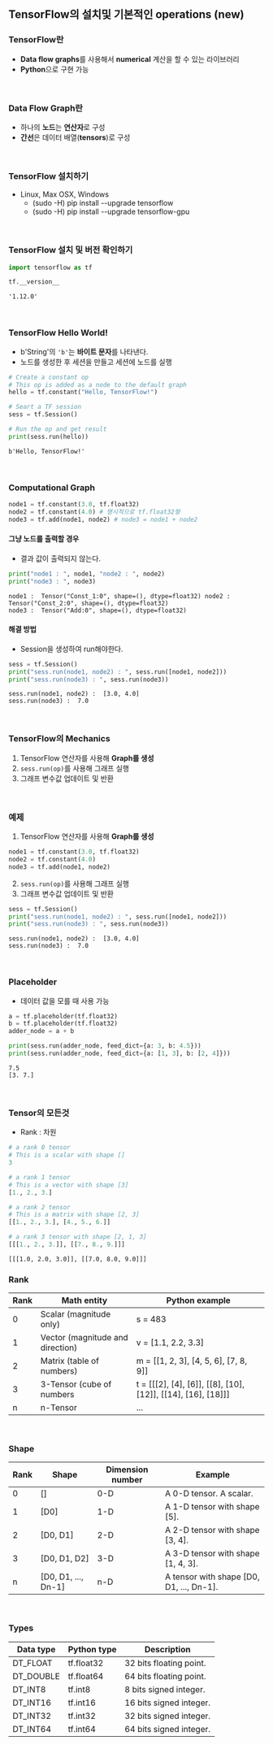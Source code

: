 
## TensorFlow의 설치및 기본적인 operations (new)

### TensorFlow란
- **Data flow graphs**를 사용해서 **numerical** 계산을 할 수 있는 라이브러리
- **Python**으로 구현 가능

<br/>

### Data Flow Graph란
- 하나의 **노드**는 **연산자**로 구성
- **간선**은 데이터 배열(**tensors**)로 구성

<br/>

### TensorFlow 설치하기
- Linux, Max OSX, Windows
    + (sudo -H) pip install --upgrade tensorflow
    + (sudo -H) pip install --upgrade tensorflow-gpu

<br/>

### TensorFlow 설치 및 버전 확인하기


```python
import tensorflow as tf

tf.__version__
```

    '1.12.0'



<br/>

### TensorFlow Hello World!
- b'String'의 `'b'`는 **바이트 문자**를 나타낸다.
- 노드를 생성한 후 세션을 만들고 세션에 노드를 실행


```python
# Create a constant op
# This op is added as a node to the default graph
hello = tf.constant("Hello, TensorFlow!")

# Seart a TF session
sess = tf.Session()

# Run the op and get result
print(sess.run(hello))
```

    b'Hello, TensorFlow!'


<br/>

### Computational Graph


```python
node1 = tf.constant(3.0, tf.float32)
node2 = tf.constant(4.0) # 명시적으로 tf.float32형
node3 = tf.add(node1, node2) # node3 = node1 + node2
```

#### 그냥 노드를 출력할 경우
- 결과 값이 출력되지 않는다.


```python
print("node1 : ", node1, "node2 : ", node2)
print("node3 : ", node3)
```

    node1 :  Tensor("Const_1:0", shape=(), dtype=float32) node2 :  Tensor("Const_2:0", shape=(), dtype=float32)
    node3 :  Tensor("Add:0", shape=(), dtype=float32)


#### 해결 방법
- Session을 생성하여 run해야한다.


```python
sess = tf.Session()
print("sess.run(node1, node2) : ", sess.run([node1, node2]))
print("sess.run(node3) : ", sess.run(node3))
```

    sess.run(node1, node2) :  [3.0, 4.0]
    sess.run(node3) :  7.0


<br/>

### TensorFlow의 Mechanics
1. TensorFlow 연산자를 사용해 **Graph를 생성**
2. `sess.run(op)`를 사용해 그래프 실행
3. 그래프 변수값 업데이트 및 반환

<br/>

### 예제
1. TensorFlow 연산자를 사용해 **Graph를 생성**


```python
node1 = tf.constant(3.0, tf.float32)
node2 = tf.constant(4.0)
node3 = tf.add(node1, node2)
```

2. `sess.run(op)`를 사용해 그래프 실행
3. 그래프 변수값 업데이트 및 반환


```python
sess = tf.Session()
print("sess.run(node1, node2) : ", sess.run([node1, node2]))
print("sess.run(node3) : ", sess.run(node3))
```

    sess.run(node1, node2) :  [3.0, 4.0]
    sess.run(node3) :  7.0


<br/>

### Placeholder
- 데이터 값을 모를 때 사용 가능


```python
a = tf.placeholder(tf.float32)
b = tf.placeholder(tf.float32)
adder_node = a + b

print(sess.run(adder_node, feed_dict={a: 3, b: 4.5}))
print(sess.run(adder_node, feed_dict={a: [1, 3], b: [2, 4]}))
```

    7.5
    [3. 7.]


<br/>

### Tensor의 모든것
- Rank : 차원


```python
# a rank 0 tensor
# This is a scalar with shape []
3

# a rank 1 tensor
# This is a vector with shape [3]
[1., 2., 3.]

# a rank 2 tensor
# This is a matrix with shape [2, 3]
[[1., 2., 3.], [4., 5., 6.]]

# a rank 3 tensor with shape [2, 1, 3]
[[[1., 2., 3.]], [[7., 8., 9.]]]
```




    [[[1.0, 2.0, 3.0]], [[7.0, 8.0, 9.0]]]



### Rank

| Rank | Math entity                      | Python example                                               |
| ---- | -------------------------------- | ------------------------------------------------------------ |
| 0    | Scalar (magnitude only)          | s = 483                                                      |
| 1    | Vector (magnitude and direction) | v = [1.1, 2.2, 3.3]                                          |
| 2    | Matrix (table of numbers)        | m = [[1, 2, 3], [4, 5, 6], [7, 8, 9]]                        |
| 3    | 3-Tensor (cube of numbers        | t = [[[2], [4], [6]], [[8], [10], [12]], [[14], [16], [18]]] |
| n    | n-Tensor                         | ...                                                          |

<br/>

### Shape

| Rank | Shape               | Dimension number | Example                                  |
| ---- | ------------------- | ---------------- | ---------------------------------------- |
| 0    | []                  | 0-D              | A 0-D tensor. A scalar.                  |
| 1    | [D0]                | 1-D              | A 1-D tensor with shape [5].             |
| 2    | [D0, D1]            | 2-D              | A 2-D tensor with shape [3, 4].          |
| 3    | [D0, D1, D2]        | 3-D              | A 3-D tensor with shape [1, 4, 3].       |
| n    | [D0, D1, ..., Dn-1] | n-D              | A tensor with shape [D0, D1, ..., Dn-1]. |

<br/>

### Types

| Data type | Python type | Description             |
| --------- | ----------- | ----------------------- |
| DT_FLOAT  | tf.float32  | 32 bits floating point. |
| DT_DOUBLE | tf.float64  | 64 bits floating point. |
| DT_INT8   | tf.int8     | 8 bits signed integer.  |
| DT_INT16  | tf.int16    | 16 bits signed integer. |
| DT_INT32  | tf.int32    | 32 bits signed integer. |
| DT_INT64  | tf.int64    | 64 bits signed integer. |
